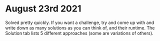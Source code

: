 # August 23rd 2021
Solved pretty quickly. If you want a challenge, try and come up with and write down as many solutions as you can 
think of, and their runtime. The Solution tab lists 5 different approaches (some are variations of others).